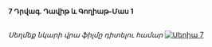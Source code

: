 **7 Դրվագ. Դավիթ և Գողիաթ-Մաս 1**

\
_Սեղմեք նկարի վրա ֆիլմը դիտելու համար_
[![Սերիա 7](https://upload.wikimedia.org/wikipedia/en/b/b3/House_of_David_Poster.jpg)](https://rutube.ru/video/a9ee392055b344177a1bc451ef9a4474/?&utm_source=embed&utm_medium=referral&utm_campaign=logo&utm_content=a9ee392055b344177a1bc451ef9a4474&utm_term=yastatic.net&t&referrer=appmetrica_tracking_id%3D1037600761300671389%26ym_tracking_id%3D5353671990818640992)
